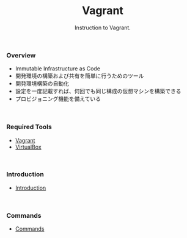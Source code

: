 <h1 align="center">Vagrant</h1>
<p align="center">Instruction to Vagrant.<p>
<br>

### Overview

- Immutable Infrastructure as Code
- 開発環境の構築および共有を簡単に行うためのツール
- 開発環境構築の自動化
- 設定を一度記載すれば、何回でも同じ構成の仮想マシンを構築できる
- プロビジョニング機能を備えている

<br>

### Required Tools

- [Vagrant](http://www.vagrantup.com)
- [VirtualBox](http://www.virtualbox.org/)

<br>

### Introduction

- [Introduction](introduction.md)

<br>

### Commands

- [Commands](commands.md)
